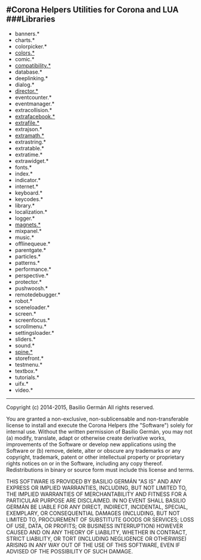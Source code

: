#Corona Helpers
Utilities for Corona and LUA
###Libraries
---
- banners.*
- charts.*
- colorpicker.*
- [colors.*](docs/colors.md)
- comic.*
- [compatibility.*](docs/compatibility.md)
- database.*
- deeplinking.*
- dialog.*
- [director.*](docs/director.md)
- eventcounter.*
- eventmanager.*
- extracollision.*
- [extrafacebook.*](docs/extrafacebook.md)
- [extrafile.*](docs/extrafile.md)
- extrajson.*
- [extramath.*](docs/extramath.md)
- extrastring.*
- extratable.*
- extratime.*
- extrawidget.*
- fonts.*
- index.*
- indicator.*
- internet.*
- keyboard.*
- keycodes.*
- library.*
- localization.*
- logger.*
- [magnets.*](docs/magnets.md)
- mixpanel.*
- music.*
- offlinequeue.*
- parentgate.*
- particles.*
- patterns.*
- performance.*
- perspective.*
- protector.*
- pushwoosh.*
- remotedebugger.*
- robot.*
- sceneloader.*
- screen.*
- screenfocus.*
- scrollmenu.*
- settingsloader.*
- sliders.*
- sound.*
- [spine.*](docs/spine.md)
- storefront.*
- testmenu.*
- textbox.*
- tutorials.*
- uifx.*
- video.*

---
Copyright (c) 2014-2015, Basilio Germán
All rights reserved.

You are granted a non-exclusive, non-sublicensable and
non-transferable license to install and execute the Corona Helpers 
(the "Software") solely for internal use. Without the written
permission of Basilio Germán, you may not (a) modify, translate, adapt 
or otherwise create derivative works, improvements of the Software or 
develop new applications using the Software or (b) remove, delete, alter 
or obscure any trademarks or any copyright, trademark, patent or other 
intellectual property or proprietary rights notices on or in the Software, 
including any copy thereof. Redistributions in binary or source form must 
include this license and terms.

THIS SOFTWARE IS PROVIDED BY BASILIO GERMÁN "AS IS" AND ANY EXPRESS OR
IMPLIED WARRANTIES, INCLUDING, BUT NOT LIMITED TO, THE IMPLIED WARRANTIES OF
MERCHANTABILITY AND FITNESS FOR A PARTICULAR PURPOSE ARE DISCLAIMED. IN NO
EVENT SHALL BASILIO GERMÁN BE LIABLE FOR ANY DIRECT, INDIRECT, INCIDENTAL,
SPECIAL, EXEMPLARY, OR CONSEQUENTIAL DAMAGES (INCLUDING, BUT NOT LIMITED TO,
PROCUREMENT OF SUBSTITUTE GOODS OR SERVICES; LOSS OF USE, DATA, OR PROFITS;
OR BUSINESS INTERRUPTION) HOWEVER CAUSED AND ON ANY THEORY OF LIABILITY,
WHETHER IN CONTRACT, STRICT LIABILITY, OR TORT (INCLUDING NEGLIGENCE OR
OTHERWISE) ARISING IN ANY WAY OUT OF THE USE OF THIS SOFTWARE, EVEN IF
ADVISED OF THE POSSIBILITY OF SUCH DAMAGE.